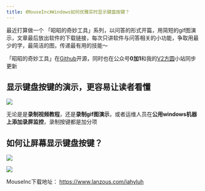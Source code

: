 ```yaml
---
title: 《MouseInc》Windows如何优雅实时显示键盘按键？
---
```



最近打算做一个  「昭昭的奇妙工具」系列，以问答的形式开篇，用简短的gif图演示，文章最后放出软件的下载链接，每次只讲软件与问答相关的小功能，争取用最少的字，最简洁的图，传递最有用的技能～


「昭昭的奇妙工具」在[Github](https://github.com/zhaoolee/jikemiji)开源，同时也在公众号**0加1**和我的[V2方圆](https://www.v2fy.com)小站同步更新



## 显示键盘按键的演示，更容易让读者看懂


![](https://www.v2fy.com/asset/windows-ctrl/qiangjinjiu.gif)

无论是是**录制视频教程**，还是**录制gif图演示**，或者运维人员在**公用windows机器上添加录屏监控**，录制按键都是加分项


##  如何让屏幕显示键盘按键？



![](https://www.v2fy.com/asset/tips-000002-%EF%BD%8Douseinc/openhuixian.png)




![](https://www.v2fy.com/asset/tips-000002-%EF%BD%8Douseinc/gaoji.png)



MouseInc下载地址： https://www.lanzous.com/iahyluh